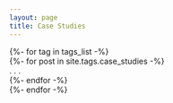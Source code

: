 ```yaml
---
layout: page
title: Case Studies
---
```


<div id="full-tags-list">
    {%- for tag in tags_list -%}
    <div class="post-list">
        {%- for post in site.tags.case_studies -%}
        <article class="post-preview">
                   .
                   .
                   .
        </article>
        {%- endfor -%}
    </div>
    {%- endfor -%}
</div>